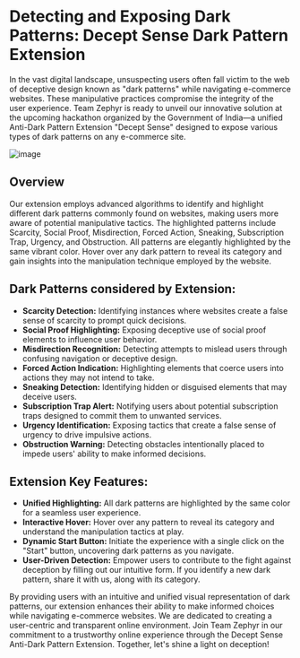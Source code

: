 # Detecting and Exposing Dark Patterns: Decept Sense Dark Pattern Extension

In the vast digital landscape, unsuspecting users often fall victim to the web of deceptive design known as "dark patterns" while navigating e-commerce websites. These manipulative practices compromise the integrity of the user experience. Team Zephyr is ready to unveil our innovative solution at the upcoming hackathon organized by the Government of India—a unified Anti-Dark Pattern Extension "Decept Sense" designed to expose various types of dark patterns on any e-commerce site.

![image](https://github.com/Nee-Shar/Dark-Pattern-Busters/assets/101124129/8b667a34-af69-40d4-b33c-e570d36155b7)


## Overview

Our extension employs advanced algorithms to identify and highlight different dark patterns commonly found on websites, making users more aware of potential manipulative tactics. The highlighted patterns include Scarcity, Social Proof, Misdirection, Forced Action, Sneaking, Subscription Trap, Urgency, and Obstruction. All patterns are elegantly highlighted by the same vibrant color. Hover over any dark pattern to reveal its category and gain insights into the manipulation technique employed by the website.

## Dark Patterns considered by Extension:

- **Scarcity Detection:** Identifying instances where websites create a false sense of scarcity to prompt quick decisions.
- **Social Proof Highlighting:** Exposing deceptive use of social proof elements to influence user behavior.
- **Misdirection Recognition:** Detecting attempts to mislead users through confusing navigation or deceptive design.
- **Forced Action Indication:** Highlighting elements that coerce users into actions they may not intend to take.
- **Sneaking Detection:** Identifying hidden or disguised elements that may deceive users.
- **Subscription Trap Alert:** Notifying users about potential subscription traps designed to commit them to unwanted services.
- **Urgency Identification:** Exposing tactics that create a false sense of urgency to drive impulsive actions.
- **Obstruction Warning:** Detecting obstacles intentionally placed to impede users' ability to make informed decisions.

## Extension Key Features:

- **Unified Highlighting:** All dark patterns are highlighted by the same color for a seamless user experience.
- **Interactive Hover:** Hover over any pattern to reveal its category and understand the manipulation tactics at play.
- **Dynamic Start Button:** Initiate the experience with a single click on the "Start" button, uncovering dark patterns as you navigate.
- **User-Driven Detection:** Empower users to contribute to the fight against deception by filling out our intuitive form. If you identify a new dark pattern, share it with us, along with its category.

By providing users with an intuitive and unified visual representation of dark patterns, our extension enhances their ability to make informed choices while navigating e-commerce websites. We are dedicated to creating a user-centric and transparent online environment. Join Team Zephyr in our commitment to a trustworthy online experience through the Decept Sense Anti-Dark Pattern Extension. Together, let's shine a light on deception!

